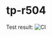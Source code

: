 # tp-r504

Test result: ![CI](https://github.com/ToToreFR/tp-504/actions/workflows/pytest.yml/badge.svg)
